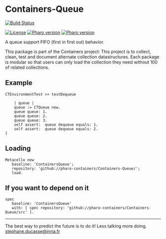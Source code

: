 # Containers-Queue

[![Build Status](https://travis-ci.com/pharo-containers/Containers-Queue.svg?branch=master)](https://travis-ci.com/pharo-containers/Containers-Queue)

[![License](https://img.shields.io/badge/license-MIT-blue.svg)]()
[![Pharo version](https://img.shields.io/badge/Pharo-7.0-%23aac9ff.svg)](https://pharo.org/download)
[![Pharo version](https://img.shields.io/badge/Pharo-8.0-%23aac9ff.svg)](https://pharo.org/download)
<!-- [![Build status](https://ci.appveyor.com/api/projects/status/1wdnjvmlxfbml8qo?svg=true)](https://ci.appveyor.com/project/Ducasse/Containers-PropertyEnvironment)  -->


A queue support FIFO (first in first out) behavior.

This package is part of the Containers project: This project is to collect, clean, 
test and document alternate collection datastructures. Each package is modular so that users 
can only load the collection they need without 100 of related collections.

## Example

```smalltalk
CTEnvironmentTest >> testDequeue

	| queue |
	queue := CTQueue new.
	queue queue: 1. 
	queue queue: 2. 
	queue queue: 3. 
	self assert:  queue dequeue equals: 1.
	self assert:  queue dequeue equals: 2.
]
```

## Loading

```smalltalk
Metacello new
   baseline: 'ContainersQueue';
   repository: 'github://pharo-containers/Containers-Queue/';
   load.
```

## If you want to depend on it

```smalltalk
spec 
   baseline: 'ContainersQueue' 
   with: [ spec repository: 'github://pharo-containers/Containers-Queue/src' ].
```


----
The best way to predict the future is to do it!
Less talking more doing. stephane.ducasse@inria.fr
